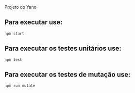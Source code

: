 Projeto do Yano


Para executar use:
-----------------


```npm start```


Para executar os testes unitários use:
-------------------------------------

```npm test```



Para executar os testes de mutação use:
--------------------------------------


```npm run mutate```
